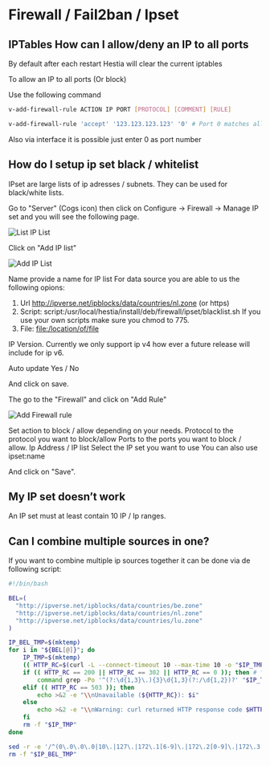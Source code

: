 # Firewall / Fail2ban / Ipset

## IPTables How can I allow/deny an IP to all ports

By default after each restart Hestia will clear the current iptables

To allow an IP to all ports (Or block)

Use the following command

```bash
v-add-firewall-rule ACTION IP PORT [PROTOCOL] [COMMENT] [RULE]

v-add-firewall-rule 'accept' '123.123.123.123' '0' # Port 0 matches all ports
```

Also via interface it is possible just enter 0 as port number

## How do I setup ip set black / whitelist

IPset are large lists of ip adresses / subnets. They can be used for
black/white lists.

Go to "Server" (Cogs icon) then click on Configure -\> Firewall -\>
Manage IP set and you will see the following page.

![List IP List](..//images/ipset/ipset-1.png)

Click on "Add IP list"

![Add IP List](..//images/ipset/ipset-2.png)

Name provide a name for IP list For data source you are able to us the
following opions:

1.  Url <http://ipverse.net/ipblocks/data/countries/nl.zone> (or https)
2.  Script:
    script:/usr/local/hestia/install/deb/firewall/ipset/blacklist.sh If
    you use your own scripts make sure you chmod to 775.
3.  File: <file:/location/of/file>

IP Version. Currently we only support ip v4 how ever a future release
will include for ip v6.

Auto update Yes / No

And click on save.

The go to the "Firewall" and click on "Add Rule"

![Add Firewall rule](..//images/ipset/ipset-3.png)

Set action to block / allow depending on your needs. Protocol to the
protocol you want to block/allow Ports to the ports you want to block /
allow. Ip Address / IP list Select the IP set you want to use You can
also use ipset:name

And click on "Save".

## My IP set doesn’t work

An IP set must at least contain 10 IP / Ip ranges.

## Can I combine multiple sources in one?

If you want to combine multiple ip sources together it can be done via
de following script:

```bash
#!/bin/bash

BEL=(
  "http://ipverse.net/ipblocks/data/countries/be.zone"
  "http://ipverse.net/ipblocks/data/countries/nl.zone"
  "http://ipverse.net/ipblocks/data/countries/lu.zone"
)

IP_BEL_TMP=$(mktemp)
for i in "${BEL[@]}"; do
    IP_TMP=$(mktemp)
    (( HTTP_RC=$(curl -L --connect-timeout 10 --max-time 10 -o "$IP_TMP" -s -w "%{http_code}" "$i") ))
    if (( HTTP_RC == 200 || HTTP_RC == 302 || HTTP_RC == 0 )); then # "0" because file:/// returns 000
        command grep -Po '^(?:\d{1,3}\.){3}\d{1,3}(?:/\d{1,2})?' "$IP_TMP" | sed -r 's/^0*([0-9]+)\.0*([0-9]+)\.0*([0-9]+)\.0*([0-9]+)$/\1.\2.\3.\4/' >> "$IP_BEL_TMP"
    elif (( HTTP_RC == 503 )); then
        echo >&2 -e "\\nUnavailable (${HTTP_RC}): $i"
    else
        echo >&2 -e "\\nWarning: curl returned HTTP response code $HTTP_RC for URL $i"
    fi
    rm -f "$IP_TMP"
done

sed -r -e '/^(0\.0\.0\.0|10\.|127\.|172\.1[6-9]\.|172\.2[0-9]\.|172\.3[0-1]\.|192\.168\.|22[4-9]\.|23[0-9]\.)/d' "$IP_BEL_TMP"|sort -n|sort -mu
rm -f "$IP_BEL_TMP"
```
